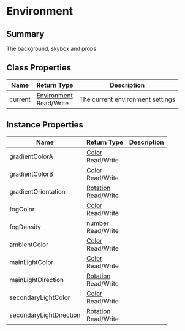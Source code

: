 
# Environment

## Summary
The background, skybox and props

## Class Properties

<table data-full-width="false">
<thead><tr><th>Name</th><th>Return Type</th><th>Description</th></tr></thead>
<tbody>
<tr><td>current</td><td><a href="environment.md">Environment</a><br>Read/Write</td><td>The current environment settings</td></tr>
</tbody></table>



## Instance Properties

<table data-full-width="false">
<thead><tr><th>Name</th><th>Return Type</th><th>Description</th></tr></thead>
<tbody>
<tr><td>gradientColorA</td><td><a href="color.md">Color</a><br>Read/Write</td><td></td></tr>
<tr><td>gradientColorB</td><td><a href="color.md">Color</a><br>Read/Write</td><td></td></tr>
<tr><td>gradientOrientation</td><td><a href="rotation.md">Rotation</a><br>Read/Write</td><td></td></tr>
<tr><td>fogColor</td><td><a href="color.md">Color</a><br>Read/Write</td><td></td></tr>
<tr><td>fogDensity</td><td>number<br>Read/Write</td><td></td></tr>
<tr><td>ambientColor</td><td><a href="color.md">Color</a><br>Read/Write</td><td></td></tr>
<tr><td>mainLightColor</td><td><a href="color.md">Color</a><br>Read/Write</td><td></td></tr>
<tr><td>mainLightDirection</td><td><a href="rotation.md">Rotation</a><br>Read/Write</td><td></td></tr>
<tr><td>secondaryLightColor</td><td><a href="color.md">Color</a><br>Read/Write</td><td></td></tr>
<tr><td>secondaryLightDirection</td><td><a href="rotation.md">Rotation</a><br>Read/Write</td><td></td></tr>
</tbody></table>




